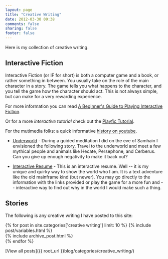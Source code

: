 ```yaml
---
layout: page
title: "Creative Writing"
date: 2012-03-30 09:38
comments: false
sharing: false
footer: false
---
```

Here is my collection of creative writing.

## Interactive Fiction

Interactive Fiction (or IF for short) is both a computer game and a book, or
rather something in between. You usually take on the role of the main character
in a story. The game tells you what happens to the character, and you tell the
game how the character should act. This is not always simple, but can make for
a very rewarding experience.

For more information you can read [A Beginner's Guide to Playing Interactive Fiction][1].

Or for a more *interactive tutorial* check out the [Playfic Tutorial][2].

For the mutimedia folks: a quick informative [history on youtube][3].

- [Underworld][4] - During a guided meditation I did on the eve of Samhain I
  envisioned the following story. Travel to the underworld and meet a few
  mythical people and animals like Hecate, Persephone, and Cerberus. Can you
  give up enough negativity to make it back out?

- [Interactive Resume][5] - This is an interactive resume. Well -- it is my
  unique and quirky way to show the world who I am. It is a text adventure like
  the old mainframe kind (but newer). You may go directly to the information
  with the links provided or play the game for a more fun and -- interactive
  way to find out why in the world I would make such a thing.

[1]: http://www.microheaven.com/ifguide/index.html
[2]: http://playfic.com/games/cooper/tutorial
[3]: http://www.youtube.com/watch?v=9d4Fu90ubmA
[4]: http://if.tritarget.org/Underworld/
[5]: http://if.tritarget.org/InteractiveResume/

## Stories

The following is any creative writing I have posted to this site:

<div id="blog-archives">
{% for post in site.categories['creative writing'] limit: 10 %}
{% include post/variables.html %}
<article>
  {% include archive_post.html %}
</article>
{% endfor %}
</div>

[View all posts]({{ root_url }}blog/categories/creative_writing/)
